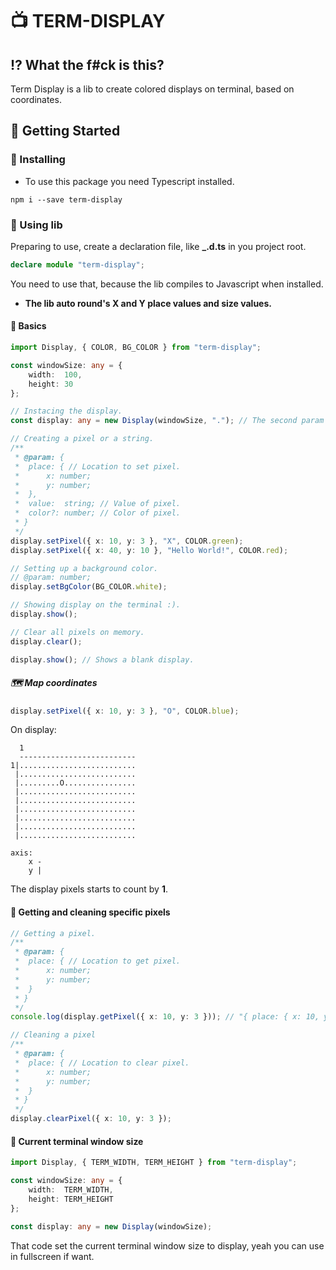 # 📺 TERM-DISPLAY

## ⁉️  What the f#ck is this?

Term Display is a lib to create colored displays on terminal, based on coordinates.

## 🔮 Getting Started

### 💾 Installing

* To use this package you need Typescript installed.

```shell
npm i --save term-display
```
### 🔧 Using lib

Preparing to use, create a declaration file, like **_.d.ts** in you project root.

```ts
declare module "term-display";
```

You need to use that, because the lib compiles to Javascript when installed.

* **The lib auto round's X and Y place values and size values.**

#### 🔨 Basics

```ts
import Display, { COLOR, BG_COLOR } from "term-display";

const windowSize: any = {
	width:  100,
	height: 30
};

// Instacing the display.
const display: any = new Display(windowSize, "."); // The second param is the white space value, default is "x".

// Creating a pixel or a string.
/**
 * @param: {
 * 	place: { // Location to set pixel.
 * 		x: number;
 * 		y: number;
 * 	},
 * 	value:  string; // Value of pixel.
 * 	color?: number; // Color of pixel.
 * }
 */
display.setPixel({ x: 10, y: 3 }, "X", COLOR.green);
display.setPixel({ x: 40, y: 10 }, "Hello World!", COLOR.red);

// Setting up a background color.
// @param: number;
display.setBgColor(BG_COLOR.white);

// Showing display on the terminal :).
display.show();

// Clear all pixels on memory.
display.clear();

display.show(); // Shows a blank display.
```

##### 🗺️  Map coordinates

```ts
display.setPixel({ x: 10, y: 3 }, "O", COLOR.blue);
```

On display:

```shell
  1
  --------------------------
1|..........................
 |..........................
 |.........O................
 |..........................
 |..........................
 |..........................
 |..........................
 |..........................
 |..........................

axis:
	x -
	y |
```

The display pixels starts to count by **1**.

#### 🔨 Getting and cleaning specific pixels

```ts
// Getting a pixel.
/**
 * @param: {
 * 	place: { // Location to get pixel.
 * 		x: number;
 * 		y: number;
 * 	}
 * }
 */
console.log(display.getPixel({ x: 10, y: 3 })); // "{ place: { x: 10, y: 3 }, value: "X", color: 31, compost: false }".

// Cleaning a pixel
/**
 * @param: {
 * 	place: { // Location to clear pixel.
 * 		x: number;
 * 		y: number;
 * 	}
 * }
 */
display.clearPixel({ x: 10, y: 3 });
```

#### 🔨 Current terminal window size

```ts
import Display, { TERM_WIDTH, TERM_HEIGHT } from "term-display";

const windowSize: any = {
	width:  TERM_WIDTH,
	height: TERM_HEIGHT
};

const display: any = new Display(windowSize);
```

That code set the current terminal window size to display, yeah you can use in fullscreen if want.

